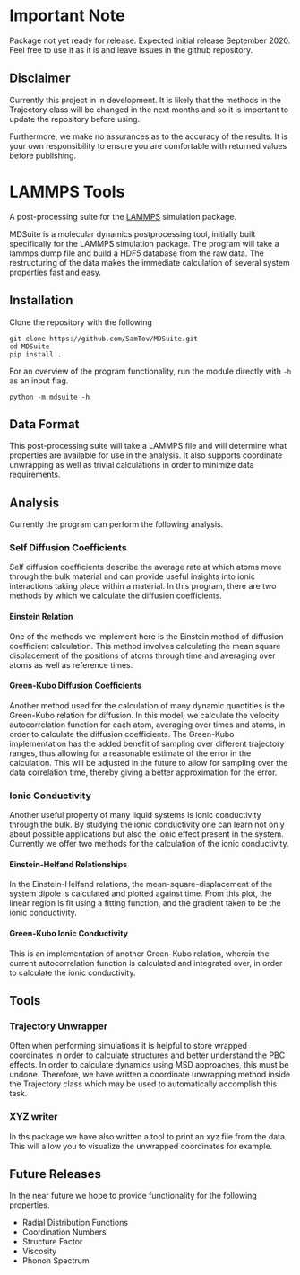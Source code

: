 # Important Note

Package not yet ready for release. Expected initial release September 2020. Feel free to use it as it is and leave
issues in the github repository.

## Disclaimer

Currently this project in in development. It is likely that the methods in the Trajectory class will be changed in the 
next months and so it is important to update the repository before using. 

Furthermore, we make no assurances as to the accuracy of the results. It is your own responsibility to ensure you are
comfortable with returned values before publishing.  

# LAMMPS Tools
A post-processing suite for the [LAMMPS](https://lammps.sandia.gov/) simulation package.

MDSuite is a molecular dynamics postprocessing tool, initially built specifically for the LAMMPS simulation package.
The program will take a lammps dump file and build a HDF5 database from the raw data. The restructuring of the data
makes the immediate calculation of several system properties fast and easy. 

## Installation
Clone the repository with the following
```
git clone https://github.com/SamTov/MDSuite.git
cd MDSuite
pip install .
```
For an overview of the program functionality, run the module directly with `-h` as an input flag.
```
python -m mdsuite -h
```

## Data Format
This post-processing suite will take a LAMMPS file and will determine what properties are available for use in the 
analysis. It also supports coordinate unwrapping as well as trivial calculations in order to minimize data requirements.

## Analysis 
Currently the program can perform the following analysis.

### Self Diffusion Coefficients
Self diffusion coefficients describe the average rate at which atoms move through the bulk material and can provide 
useful insights into ionic interactions taking place within a material. In this program, there are two methods by which 
we calculate the diffusion coefficients.
#### Einstein Relation
One of the methods we implement here is the Einstein method of diffusion coefficient calculation. This method involves 
calculating the mean square displacement of the positions of atoms through time and averaging over atoms as well as 
reference times. 
#### Green-Kubo Diffusion Coefficients
Another method used for the calculation of many dynamic quantities is the Green-Kubo relation for diffusion. In this 
model, we calculate the velocity autocorrelation function for each atom, averaging over times and atoms, in order to 
calculate the diffusion coefficients. The Green-Kubo implementation has the added benefit of sampling over different
trajectory ranges, thus allowing for a reasonable estimate of the error in the calculation. This will be adjusted in the
future to allow for sampling over the data correlation time, thereby giving a better approximation for the error.

### Ionic Conductivity
Another useful property of many liquid systems is ionic conductivity through the bulk. By studying the ionic 
conductivity one can learn not only about possible applications but also the ionic effect present in the system.
Currently we offer two methods for the calculation of the ionic conductivity.

#### Einstein-Helfand Relationships
In the Einstein-Helfand relations, the mean-square-displacement of the system dipole is calculated and plotted against
time. From this plot, the linear region is fit using a fitting function, and the gradient taken to be the ionic
conductivity.

#### Green-Kubo Ionic Conductivity
This is an implementation of another Green-Kubo relation, wherein the current autocorrelation function is calculated 
and integrated over, in order to calculate the ionic conductivity.

## Tools
### Trajectory Unwrapper
Often when performing simulations it is helpful to store wrapped coordinates in order to calculate structures and 
better understand the PBC effects. In order to calculate dynamics using MSD approaches, this must be undone. Therefore, 
we have written a coordinate unwrapping method inside the Trajectory class which may be used to automatically accomplish
this task.

### XYZ writer
In ths package we have also written a tool to print an xyz file from the data. This will allow you to visualize the 
unwrapped coordinates for example.

## Future Releases
In the near future we hope to provide functionality for the following properties. 

* Radial Distribution Functions
* Coordination Numbers
* Structure Factor
* Viscosity
* Phonon Spectrum

